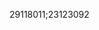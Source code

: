 [//]: # (Created by ./bin/manage_files.pl from ./species/Ascaris_suum/PRJNA62057/Ascaris_suum_PRJNA62057.publication.html on Thu Jun 11 13:43:23 2020)
29118011;23123092
